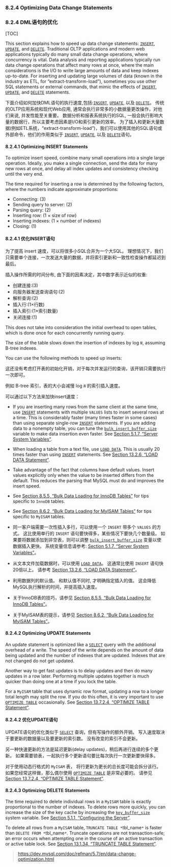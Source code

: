 ### 8.2.4 Optimizing Data Change Statements

### 8.2.4 DML语句的优化

[TOC]


This section explains how to speed up data change statements: [`INSERT`](https://dev.mysql.com/doc/refman/5.7/en/insert.html), [`UPDATE`](https://dev.mysql.com/doc/refman/5.7/en/update.html), and [`DELETE`](https://dev.mysql.com/doc/refman/5.7/en/delete.html). Traditional OLTP applications and modern web applications typically do many small data change operations, where concurrency is vital. Data analysis and reporting applications typically run data change operations that affect many rows at once, where the main considerations is the I/O to write large amounts of data and keep indexes up-to-date. For inserting and updating large volumes of data (known in the industry as ETL, for “extract-transform-load”), sometimes you use other SQL statements or external commands, that mimic the effects of [`INSERT`](https://dev.mysql.com/doc/refman/5.7/en/insert.html), [`UPDATE`](https://dev.mysql.com/doc/refman/5.7/en/update.html), and [`DELETE`](https://dev.mysql.com/doc/refman/5.7/en/delete.html) statements.

下面介绍如何加快DML语句的执行速度,包括:[`INSERT`](https://dev.mysql.com/doc/refman/5.7/en/insert.html), [`UPDATE`](https://dev.mysql.com/doc/refman/5.7/en/update.html), 以及 [`DELETE`](https://dev.mysql.com/doc/refman/5.7/en/delete.html)。
传统的OLTP应用系统和现代Web应用, 通常会执行非常多的小数据量更改操作，对他们来说, 并发性能至关重要。
数据分析和报表系统执行的SQL, 一般会执行影响大量的数据行，所以主要考虑因素是I/O和索引更新的效率。
为了插入和更新大量数据(例如ETL系统，“extract-transform-load”)，我们可以使用其他的SQL语句或外部命令，他们的作用类似于 [`INSERT`](https://dev.mysql.com/doc/refman/5.7/en/insert.html), [`UPDATE`](https://dev.mysql.com/doc/refman/5.7/en/update.html), 以及 [`DELETE`](https://dev.mysql.com/doc/refman/5.7/en/delete.html)语句。


#### 8.2.4.1 Optimizing INSERT Statements

To optimize insert speed, combine many small operations into a single large operation. Ideally, you make a single connection, send the data for many new rows at once, and delay all index updates and consistency checking until the very end.

The time required for inserting a row is determined by the following factors, where the numbers indicate approximate proportions:

- Connecting: (3)
- Sending query to server: (2)
- Parsing query: (2)
- Inserting row: (1 × size of row)
- Inserting indexes: (1 × number of indexes)
- Closing: (1)

#### 8.2.4.1 优化INSERT语句

为了提高 insert 速度，可以将很多小SQL合并为一个大SQL。 理想情况下，我们只需要单个连接，一次发送大量的数据，并将索引更新和一致性检查操作都延迟到最后。

插入操作所需的时间分布, 由下面的因素决定，其中数字表示近似的权重:

- 创建连接:(3)
- 向服务器发送查询语句:(2)
- 解析查询:(2)
- 插入行:(1×行数)
- 插入索引:(1×索引数量)
- 关闭连接:(1)

This does not take into consideration the initial overhead to open tables, which is done once for each concurrently running query.

The size of the table slows down the insertion of indexes by log *`N`*, assuming B-tree indexes.

You can use the following methods to speed up inserts:

这还没有考虑打开表的初始化开销，对于每次并发运行的查询，该开销只需要执行一次即可。

例如 B-tree 索引，表的大小会减慢 log *`N`* 的索引插入速度。

可以通过以下方法来加快insert速度：

- If you are inserting many rows from the same client at the same time, use [`INSERT`](https://dev.mysql.com/doc/refman/5.7/en/insert.html) statements with multiple `VALUES` lists to insert several rows at a time. This is considerably faster (many times faster in some cases) than using separate single-row [`INSERT`](https://dev.mysql.com/doc/refman/5.7/en/insert.html) statements. If you are adding data to a nonempty table, you can tune the [`bulk_insert_buffer_size`](https://dev.mysql.com/doc/refman/5.7/en/server-system-variables.html#sysvar_bulk_insert_buffer_size) variable to make data insertion even faster. See [Section 5.1.7, “Server System Variables”](https://dev.mysql.com/doc/refman/5.7/en/server-system-variables.html).
- When loading a table from a text file, use [`LOAD DATA`](https://dev.mysql.com/doc/refman/5.7/en/load-data.html). This is usually 20 times faster than using [`INSERT`](https://dev.mysql.com/doc/refman/5.7/en/insert.html) statements. See [Section 13.2.6, “LOAD DATA Statement”](https://dev.mysql.com/doc/refman/5.7/en/load-data.html).
- Take advantage of the fact that columns have default values. Insert values explicitly only when the value to be inserted differs from the default. This reduces the parsing that MySQL must do and improves the insert speed.
- See [Section 8.5.5, “Bulk Data Loading for InnoDB Tables”](https://dev.mysql.com/doc/refman/5.7/en/optimizing-innodb-bulk-data-loading.html) for tips specific to `InnoDB` tables.
- See [Section 8.6.2, “Bulk Data Loading for MyISAM Tables”](https://dev.mysql.com/doc/refman/5.7/en/optimizing-myisam-bulk-data-loading.html) for tips specific to `MyISAM` tables.

- 同一客户端需要一次性插入多行，可以使用一个 `INSERT` 带多个 `VALUES` 的方式。 这比使用单行的 `INSERT` 语句要快得多，某些情况下要快几个数量级。 如果要将数据添加到非空表，则可以调整 [`bulk_insert_buffer_size`](https://dev.mysql.com/doc/refman/5.7/en/server-system-variables.html#sysvar_bulk_insert_buffer_size) 变量以使数据插入更快。 系统变量信息请参考: [Section 5.1.7, “Server System Variables”](https://dev.mysql.com/doc/refman/5.7/en/server-system-variables.html)。
- 从文本文件加载数据时，可以使用 [`LOAD DATA`](https://dev.mysql.com/doc/refman/5.7/en/load-data.html)。 这通常比使用 `INSERT` 语句快20倍以上。 请参考 [Section 13.2.6, “LOAD DATA Statement”](https://dev.mysql.com/doc/refman/5.7/en/load-data.html)。
- 利用数据列的默认值。 和默认值不同时, 才明确指定插入的值。 这会降低MySQL执行解析的时间，并提高插入速度。
- 关于InnoDB表的技巧，请参见 [Section 8.5.5, “Bulk Data Loading for InnoDB Tables”](https://dev.mysql.com/doc/refman/5.7/en/optimizing-innodb-bulk-data-loading.html)。
- 关于MyISAM表的提示，请参见 [Section 8.6.2, “Bulk Data Loading for MyISAM Tables”](https://dev.mysql.com/doc/refman/5.7/en/optimizing-myisam-bulk-data-loading.html)。



#### 8.2.4.2 Optimizing UPDATE Statements

An update statement is optimized like a [`SELECT`](https://dev.mysql.com/doc/refman/5.7/en/select.html) query with the additional overhead of a write. The speed of the write depends on the amount of data being updated and the number of indexes that are updated. Indexes that are not changed do not get updated.

Another way to get fast updates is to delay updates and then do many updates in a row later. Performing multiple updates together is much quicker than doing one at a time if you lock the table.

For a `MyISAM` table that uses dynamic row format, updating a row to a longer total length may split the row. If you do this often, it is very important to use [`OPTIMIZE TABLE`](https://dev.mysql.com/doc/refman/5.7/en/optimize-table.html) occasionally. See [Section 13.7.2.4, “OPTIMIZE TABLE Statement”](https://dev.mysql.com/doc/refman/5.7/en/optimize-table.html).

#### 8.2.4.2 优化UPDATE语句

UPDATE语句的优化类似于 [`SELECT`](https://dev.mysql.com/doc/refman/5.7/en/select.html) 查询，但有写操作的额外开销。 写入速度取决于要更新的数据量以及要更新的索引数。 没有改变的索引不会更新。

另一种快速更新的方法是延迟更新(delay updates)，稍后再进行连续的多个更新。 如果需要锁表，一起执行多个更新语句要比每次执行一次更新要快得多。

对于使用动态行格式的 `MyISAM` 表， 将行更新为更长的总长度可能会拆分该行。 如果您经常这样做，那么偶尔使用 [`OPTIMIZE TABLE`](https://dev.mysql.com/doc/refman/5.7/en/optimize-table.html) 是非常必要的。 请参见 [Section 13.7.2.4, “OPTIMIZE TABLE Statement”](https://dev.mysql.com/doc/refman/5.7/en/optimize-table.html).



#### 8.2.4.3 Optimizing DELETE Statements



The time required to delete individual rows in a `MyISAM` table is exactly proportional to the number of indexes. To delete rows more quickly, you can increase the size of the key cache by increasing the [`key_buffer_size`](https://dev.mysql.com/doc/refman/5.7/en/server-system-variables.html#sysvar_key_buffer_size) system variable. See [Section 5.1.1, “Configuring the Server”](https://dev.mysql.com/doc/refman/5.7/en/server-configuration.html).

To delete all rows from a `MyISAM` table, `TRUNCATE TABLE *`tbl_name`*` is faster than `DELETE FROM *`tbl_name`*`. Truncate operations are not transaction-safe; an error occurs when attempting one in the course of an active transaction or active table lock. See [Section 13.1.34, “TRUNCATE TABLE Statement”](https://dev.mysql.com/doc/refman/5.7/en/truncate-table.html).







> https://dev.mysql.com/doc/refman/5.7/en/data-change-optimization.html
